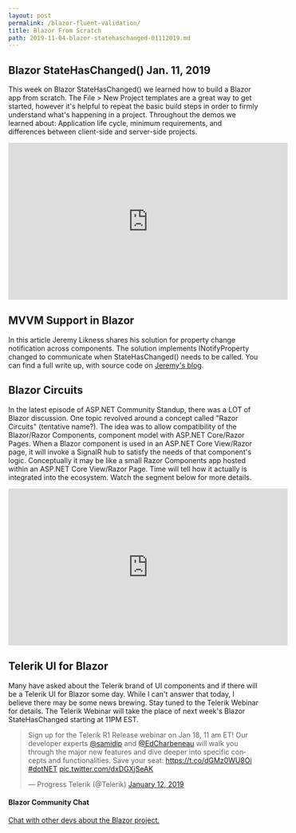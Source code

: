 ```yaml
---
layout: post
permalink: /blazor-fluent-validation/
title: Blazor From Scratch
path: 2019-11-04-blazor-statehaschanged-01112019.md
---
```


## Blazor StateHasChanged() Jan. 11, 2019

This week on Blazor StateHasChanged() we learned how to build a Blazor app from scratch. The File > New Project templates are a great way to get started, however it's helpful to repeat the basic build steps in order to firmly understand what's happening in a project. Throughout the demos we learned about: Application life cycle, minimum requirements, and differences between client-side and server-side projects.

<iframe width="560" height="315" src="https://www.youtube.com/embed/WCJGIfZsUlg" frameborder="0" allow="accelerometer; autoplay; encrypted-media; gyroscope; picture-in-picture" allowfullscreen></iframe>

## MVVM Support in Blazor 

In this article Jeremy Likness shares his solution for property change notification across components. The solution implements INotifyProperty changed to communicate when StateHasChanged() needs to be called. You can find a full write up, with source code on [Jeremy's blog](https://blog.jeremylikness.com/mvvm-support-in-blazor-dbc38060a4a0). 

## Blazor Circuits

In the latest episode of ASP.NET Community Standup, there was a LOT of Blazor discussion. One topic revolved around a concept called "Razor Circuits" (tentative name?). The idea was to allow compatibility of the Blazor/Razor Components, component model with ASP.NET Core/Razor Pages. When a Blazor component is used in an ASP.NET Core View/Razor page, it will invoke a SignalR hub to satisfy the needs of that component's logic. Conceptually it may be like a small Razor Components app hosted within an ASP.NET Core View/Razor Page. Time will tell how it actually is integrated into the ecosystem. Watch the segment below for more details.

<iframe width="560" height="315" src="https://www.youtube.com/embed/HPNkajbcHFo?start=1253" frameborder="0" allow="accelerometer; autoplay; encrypted-media; gyroscope; picture-in-picture" allowfullscreen></iframe>

## Telerik UI for Blazor

Many have asked about the Telerik brand of UI components and if there will be a Telerik UI for Blazor some day. While I can't answer that today, I believe there may be some news brewing. Stay tuned to the Telerik Webinar for details. The Telerik Webinar will take the place of next week's Blazor StateHasChanged starting at 11PM EST.

<blockquote class="twitter-tweet" data-partner="tweetdeck"><p lang="en" dir="ltr">Sign up for the Telerik R1 Release webinar on Jan 18, 11 am ET! Our developer experts <a href="https://twitter.com/samidip?ref_src=twsrc%5Etfw">@samidip</a>  and <a href="https://twitter.com/EdCharbeneau?ref_src=twsrc%5Etfw">@EdCharbeneau</a> will walk you through the major new features and dive deeper into specific concepts and functionalities. Save your seat: <a href="https://t.co/dGMz0WU8Oi">https://t.co/dGMz0WU8Oi</a> <a href="https://twitter.com/hashtag/dotNET?src=hash&amp;ref_src=twsrc%5Etfw">#dotNET</a> <a href="https://t.co/dxDGXjSeAK">pic.twitter.com/dxDGXjSeAK</a></p>&mdash; Progress Telerik (@Telerik) <a href="https://twitter.com/Telerik/status/1084145486746009606?ref_src=twsrc%5Etfw">January 12, 2019</a></blockquote>
<script async src="https://platform.twitter.com/widgets.js" charset="utf-8"></script>

#### Blazor Community Chat

[Chat with other devs about the Blazor project.](https://gitter.im/aspnet/Blazor#utm_source=notification&utm_medium=email&utm_campaign=unread-notifications) 
